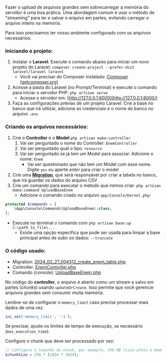 Fazer o upload de arquivos grandes sem sobrecarregar a memória do servidor é uma boa prática. Uma abordagem comum é usar o método de "streaming" para ler e salvar o arquivo em partes, evitando carregar o arquivo inteiro na memória.

Para isso precisamos ter nosso ambiente configurado com os arquivos necessários:

### Iniciando o projeto:
1) Instalar o **Laravel**. Execute o comando abaixo para iniciar um novo projeto do Laravel:
   `composer create-project --prefer-dist laravel/laravel laravel`
    - Você vai precisar do Composer instalado: [Composer (getcomposer.org)](https://getcomposer.org/download/)
2) Acesse a pasta do Laravel (no Prompt/Terminal) e execute o comando para iniciar o servidor PHP:
   `php artisan serve`
    - Acesse o servidor em: [http://127.0.0.1:8000](http://127.0.0.1:8000/)
3) Faça as configurações prévias de um projeto Laravel: Crie a base no banco que irá utilizar, adicione as credenciais e o nome do banco no arquivo `.env`

### Criando os arquivos necessários:
1) Crie o **Controller** e o **Model**
   `php artisan make:controller`
    1) Vai ser perguntado o nome do Controller: `EnemController`
    2) Vai ser perguntado qual o tipo: `resource`
    3) Vai ser perguntado se já tem um Model para associar. Adicione o nome: `Enem`
        - Vai ser questionado que não tem um Model com esse nome. Digite `yes` ou aperte _enter_ para criar o model
2) Crie uma **[Migration](https://laravel.com/docs/10.x/migrations)**, que será responsável por criar a tabela no banco, que irá guardar os dados do arquivo CSV
3) Crie um comando para executar o metodo que iremos criar:
    `php artisan make:command UploadBaseEnem`
   - Adicione o comando criado no arquivo `app/Console/Kernel.php`:
```php
protected $commands = [
    \App\Console\Commands\UploadBaseEnem::class,
];
```
   - Execute no terminal o comando com `php artisan base:up C:\path_to_file\...`
	   - Existe uma opção específica que pode ser usada para limpar a base principal antes de subir os dados: `--truncate`

### O código usado:

- Migration: [2024_02_27_004312_create_enem_table.php](https://github.com/b7s/EstudandoDados/blob/main/Enem/laravel/database/migrations/2024_02_27_004312_create_enem_table.php)
- Controller: [EnemController.php](https://github.com/b7s/EstudandoDados/blob/main/Enem/laravel/app/Http/Controllers/EnemController.php)
- Comando (console): [UploadBaseEnem.php](https://github.com/b7s/EstudandoDados/blob/main/Enem/laravel/app/Console/Commands/UploadBaseEnem.php)

No código do **controller**, o arquivo é aberto como um stream e salvo em partes (_chunks_) usando `updateOrCreate`. Isso permite que você gerencie arquivos grandes sem consumir muita memória.

Lembre-se de configurar o `memory_limit` caso precise processar mais dados de uma vez.
```php
ini_set('memory_limit', '-1');
```

Se precisar, ajuste os limites de tempo de execução, se necessário (`max_execution_time`).

Configure o chunk que deve ser processado por vez:
```php
// Configure o tamanho do chunk, por exemplo, 250 MB (isso afeta a memória RAM utilizada)
$chunkSize = 250 * (1024 * 1024);
```
